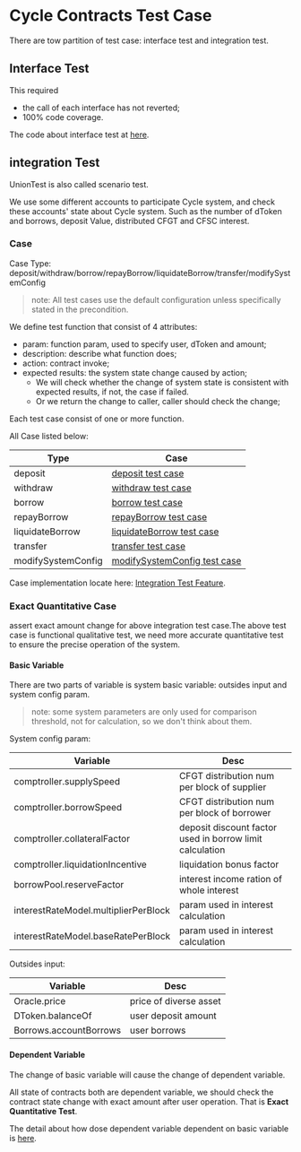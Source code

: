 # Cycle Contracts Test Case

There are tow partition of test case: interface test and integration test.

## Interface Test

This required

- the call of each interface has not reverted;
- 100% code coverage.

The code about interface test at [here](TestInterface.js).

## integration Test

UnionTest is also called scenario test.

We use some different accounts to participate Cycle system, and check these accounts' state about Cycle system. Such as
the number of dToken and borrows, deposit Value, distributed CFGT and CFSC interest.

### Case

Case Type: deposit/withdraw/borrow/repayBorrow/liquidateBorrow/transfer/modifySystemConfig

> note: All test cases use the default configuration unless specifically stated in the precondition.

We define test function that consist of 4 attributes:

- param: function param, used to specify user, dToken and amount;
- description: describe what function does;
- action: contract invoke;
- expected results: the system state change caused by action;
    - We will check whether the change of system state is consistent with expected results, if not, the case if failed.
    - Or we return the change to caller, caller should check the change;

Each test case consist of one or more function.

All Case listed below:

| Type | Case |
| --- | --- |
| deposit | [deposit test case](test-case-doc/deposit.md) |
| withdraw | [withdraw test case](test-case-doc/withdraw.md) |
| borrow | [borrow test case](test-case-doc/borrow.md) |
| repayBorrow | [repayBorrow test case](test-case-doc/repay-borrow.md) |
| liquidateBorrow | [liquidateBorrow test case](test-case-doc/liquidate.md) |
| transfer | [transfer test case](test-case-doc/transfer.md) |
| modifySystemConfig | [modifySystemConfig test case](test-case-doc/system-config.md) |

Case implementation locate here: [Integration Test Feature](integration-test-feature).

### Exact Quantitative Case

assert exact amount change for above integration test case.The above test case is functional qualitative test, we need
more accurate quantitative test to ensure the precise operation of the system.

#### Basic Variable

There are two parts of variable is system basic variable: outsides input and system config param.

> note: some system parameters are only used for comparison threshold, not for calculation, so we don't think about them.

System config param:

| Variable | Desc |
| --- | --- |
| comptroller.supplySpeed | CFGT distribution num per block of supplier |
| comptroller.borrowSpeed | CFGT distribution num per block of borrower |
| comptroller.collateralFactor | deposit discount factor used in borrow limit calculation |
| comptroller.liquidationIncentive | liquidation bonus factor |
| borrowPool.reserveFactor | interest income ration of whole interest |
| interestRateModel.multiplierPerBlock | param used in interest calculation |
| interestRateModel.baseRatePerBlock | param used in interest calculation |

Outsides input:

| Variable | Desc |
| --- | --- |
| Oracle.price | price of diverse asset |
| DToken.balanceOf | user deposit amount |
| Borrows.accountBorrows | user borrows |

#### Dependent Variable

The change of basic variable will cause the change of dependent variable.

All state of contracts both are dependent variable, we should check the contract state change with exact amount after
user operation. That is **Exact Quantitative Test**.

The detail about how dose dependent variable dependent on basic variable is [here](test-case-doc/exact-test.md).